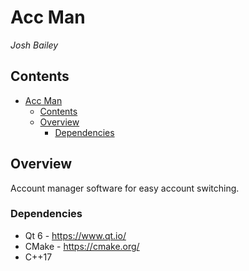# Acc Man
*Josh Bailey*<br />

## Contents
- [Acc Man](#acc-man)
	- [Contents](#contents)
	- [Overview](#overview)
		- [Dependencies](#dependencies)

## Overview
Account manager software for easy account switching.

### Dependencies
- Qt 6 - https://www.qt.io/
- CMake - https://cmake.org/<br />
- C++17
